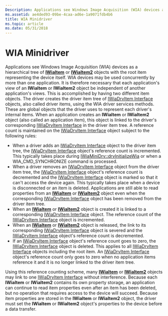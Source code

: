 ```yaml
---
Description: Applications see Windows Image Acquisition (WIA) devices as a hierarchical tree of IWiaItem or IWiaItem2 objects with the root item representing the device itself.
ms.assetid: ae4ded93-09be-4caa-ad6e-1a9071fdb4b6
title: WIA Minidriver
ms.topic: article
ms.date: 05/31/2018
---
```


# WIA Minidriver

Applications see Windows Image Acquisition (WIA) devices as a hierarchical tree of [**IWiaItem**](/windows/desktop/api/wia_xp/nn-wia_xp-iwiaitem) or [**IWiaItem2**](-wia-iwiaitem2.md) objects with the root item representing the device itself. WIA devices may be used concurrently by more than one application. It is therefore necessary that each application's view of an **IWiaItem** or **IWiaItem2** object be independent of another application's views. This is accomplished by having two different item objects. The driver creates the driver item tree of [IWiaDrvItem Interface](https://go.microsoft.com/fwlink/p/?linkid=181163) objects, also called driver items, using the WIA driver services methods. These are global objects that the driver uses to represent each driver's internal items. When an application creates an **IWiaItem** or **IWiaItem2** object (also called an application item), this object is linked to the driver's corresponding [IWiaDrvItem Interface](https://go.microsoft.com/fwlink/p/?linkid=181163) in the driver item tree. A reference count is maintained on the [IWiaDrvItem Interface](https://go.microsoft.com/fwlink/p/?linkid=181163) object subject to the following rules:

-   When a driver adds an [IWiaDrvItem Interface](https://go.microsoft.com/fwlink/p/?linkid=181163) object to the driver item tree, the [IWiaDrvItem Interface](https://go.microsoft.com/fwlink/p/?linkid=181163) object's reference count is incremented. This typically takes place during [IWiaMiniDrv::drvInitializeWia](https://go.microsoft.com/fwlink/p/?linkid=181166) or when a WIA\_CMD\_SYNCHRONIZE command is processed.
-   When a driver removes an [IWiaDrvItem Interface](https://go.microsoft.com/fwlink/p/?linkid=181163) object from the driver item tree, the [IWiaDrvItem Interface](https://go.microsoft.com/fwlink/p/?linkid=181163) object's reference count is decremented and the [IWiaDrvItem Interface](https://go.microsoft.com/fwlink/p/?linkid=181163) object is marked so that it can't access the device again. This typically takes place when a device is disconnected or an item is deleted. Applications are still able to read properties from an [**IWiaItem**](/windows/desktop/api/wia_xp/nn-wia_xp-iwiaitem) or [**IWiaItem2**](-wia-iwiaitem2.md) object even when the corresponding [IWiaDrvItem Interface](https://go.microsoft.com/fwlink/p/?linkid=181163) object has been removed from the driver item tree.
-   When an [**IWiaItem**](/windows/desktop/api/wia_xp/nn-wia_xp-iwiaitem) or [**IWiaItem2**](-wia-iwiaitem2.md) object is created it is linked to a corresponding [IWiaDrvItem Interface](https://go.microsoft.com/fwlink/p/?linkid=181163) object. The reference count of the [IWiaDrvItem Interface](https://go.microsoft.com/fwlink/p/?linkid=181163) object is incremented.
-   When an [**IWiaItem**](/windows/desktop/api/wia_xp/nn-wia_xp-iwiaitem) or [**IWiaItem2**](-wia-iwiaitem2.md) object is released, the link to its corresponding [IWiaDrvItem Interface](https://go.microsoft.com/fwlink/p/?linkid=181163) object is severed and the [IWiaDrvItem Interface](https://go.microsoft.com/fwlink/p/?linkid=181163) object's reference count is decremented.
-   If an [IWiaDrvItem Interface](https://go.microsoft.com/fwlink/p/?linkid=181163) object's reference count goes to zero, the [IWiaDrvItem Interface](https://go.microsoft.com/fwlink/p/?linkid=181163) object is deleted. This applies to all [IWiaDrvItem Interface](https://go.microsoft.com/fwlink/p/?linkid=181163) objects including the root item. An [IWiaDrvItem Interface](https://go.microsoft.com/fwlink/p/?linkid=181163) object's reference count only goes to zero when no application items reference it and it is no longer linked to the driver item tree.

Using this reference counting scheme, many [**IWiaItem**](/windows/desktop/api/wia_xp/nn-wia_xp-iwiaitem) or [**IWiaItem2**](-wia-iwiaitem2.md) objects may link to one [IWiaDrvItem Interface](https://go.microsoft.com/fwlink/p/?linkid=181163) without interference. Because each **IWiaItem** or **IWiaItem2** contains its own property storage, an application can continue to read item properties even after an item has been deleted, but no operation that requires access to the device will succeed. Because item properties are stored in the **IWiaItem** or **IWiaItem2** object, the driver must set the **IWiaItem** or **IWiaItem2** object's properties to the device before a data transfer.

 

 



